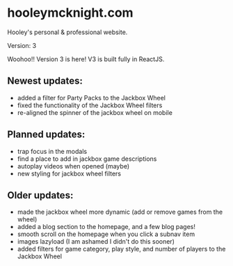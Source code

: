 # hooleymcknight.com
Hooley's personal &amp; professional website.

Version: 3

Woohoo!! Version 3 is here! V3 is built fully in ReactJS.

## Newest updates:
 - added a filter for Party Packs to the Jackbox Wheel
 - fixed the functionality of the Jackbox Wheel filters
 - re-aligned the spinner of the jackbox wheel on mobile

## Planned updates:
 - trap focus in the modals
 - find a place to add in jackbox game descriptions
 - autoplay videos when opened (maybe)
 - new styling for jackbox wheel filters

## Older updates:
 - made the jackbox wheel more dynamic (add or remove games from the wheel)
 - added a blog section to the homepage, and a few blog pages!
 - smooth scroll on the homepage when you click a subnav item
 - images lazyload (I am ashamed I didn't do this sooner)
 - added filters for game category, play style, and number of players to the Jackbox Wheel